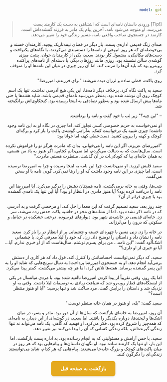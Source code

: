 ```yaml
---
model: gpt
---
```


> [!Tip] ورودی
> داستان نامه‌ای است که اشتباهی به دست یک کارمند پست می‌رسد. او متوجه می‌شود نامه، آخرین پیام یک مادر به فرزند گمشده‌اش است. کارمند در جستجوی صاحب واقعی نامه، مسیر زندگی خود را تغییر می‌دهد.

صدای زنگ قدیمی اداره‌ی پست، بار دیگر در فضای نیمه‌تاریک پیچید. کارمندان خسته و بی‌حوصله‌ای که هر روز انبوهی از نامه‌ها را دسته‌بندی می‌کردند، با نگاه‌های یکنواخت و دست‌های مکانیکی، مشغول کار بودند. سعید، یکی از کارمندان جوان، پشت میزی گوشه‌ی سالن نشسته بود. روزی مانند روزهای دیگر، با دسته‌ای از نامه‌های پراکنده روبه‌رو بود که باید آن‌ها را مرتب کند. اما آن روز چیزی در میان این نامه‌ها او را متوقف کرد.

روی پاکت، خطی ساده و لرزان دیده می‌شد: "برای فرزندم، امیر‌رضا."

سعید به پاکت نگاه کرد. برخلاف دیگر نامه‌ها، این یکی هیچ آدرسی نداشت. تنها یک اسم کوچک روی آن نوشته شده بود. به‌نظر می‌رسید نامه‌ای قدیمی باشد، شاید هفته‌ها یا حتی ماه‌ها پیش ارسال شده بود و به‌طور تصادفی به اینجا رسیده بود. کنجکاوی‌اش برانگیخته شد.

– "این چیه؟" زیر لب با خود گفت و نامه را برداشت.

او نمی‌خواست به حریم خصوصی کسی تجاوز کند، اما چیزی در نگاه او به این نامه وجود داشت؛ چیزی شبیه یک درخواست کمک. به‌آرامی گوشه‌ی پاکت را باز کرد و برگه‌ای کوچک و کهنه را بیرون کشید. دست‌خطی کهنه اما خوانا بود:

"امیر‌رضای عزیزم، اگر این نامه را می‌خوانی، بدان که مادرت هرگز تو را فراموش نکرده است. سال‌هاست که به دنبالت می‌گردم، اما نمی‌دانم کجایی. اگر هنوز به یاد من هستی، به همان خانه‌ای بیا که کودکی‌ات در آن گذشت. منتظرت هستم. مادرت."

سعید قلبش لرزید. او نمی‌دانست چرا این نامه به اینجا رسیده و چرا به امیر‌رضا نرسیده است. اما چیزی در این نامه وجود داشت که او را رها نمی‌کرد. گویی نامه با او سخن می‌گفت.

شب‌ها، وقتی به خانه برمی‌گشت، نامه همچنان ذهنش را درگیر می‌کرد. آیا امیر‌رضا این نامه را دریافت کرده بود؟ آیا هنوز مادری در انتظار او بود؟ آیا این تنها یک نامه‌ی گمشده بود یا چیزی فراتر از آن؟

چند روز بعد، سعید تصمیم گرفت که این معما را حل کند. او مرخصی گرفت و به آدرسی که در نامه ذکر نشده بود، اما از نشانه‌های محو در حاشیه پاکت حدس زده می‌شد، سر زد. خانه‌ای قدیمی در حاشیه‌ی شهر بود. دیوارهای فرسوده، درختی خشکیده در حیاط، و سکوتی که درون را می‌لرزاند.

در خانه را زد. زنی مسن با چهره‌ای خسته و چشمانی پر از انتظار در را باز کرد. سعید نامه را نشان داد و داستان را توضیح داد. زن، که خود را لیلا معرفی کرد، با چشمانی اشک‌آلود گفت: "این نامه… من برای پسرم نوشتم. سال‌هاست که از او خبری ندارم. آیا… آیا تو خبری از او داری؟"

سعید، که دیگر نمی‌توانست احساساتش را کنترل کند، قول داد که هر کاری از دستش برمی‌آید انجام دهد. او به جستجوی امیر‌رضا پرداخت؛ به دنبال سرنخ‌هایی که شاید او را به این پسر گمشده برساند. هفته‌ها تلاش کرد، اما هر چه بیشتر می‌گشت، کمتر پیدا می‌کرد.

اما یک روز، وقتی تقریباً از پیدا کردن امیر‌رضا ناامید شده بود، با مردی میانسال در یکی از ایستگاه‌های قطار روبه‌رو شد که شباهت زیادی به توصیفات لیلا داشت. وقتی به او نزدیک شد و داستان را برایش گفت، مرد ساکت شد و تنها پرسید: "آیا او هنوز منتظر است؟"

سعید گفت: "بله، او هنوز در همان خانه منتظر توست."

آن روز، امیر‌رضا به خانه‌ای بازگشت که سال‌ها از آن دور بود. مادر و پسر، در میان اشک‌ها و لبخندها، دوباره یکدیگر را یافتند. اما سعید، در گوشه‌ای از این دیدار، به نامه‌ای که همه‌چیز را شروع کرده بود، فکر می‌کرد. او فهمید که گاهی، یک نامه می‌تواند نه تنها زندگی گیرنده‌اش، بلکه زندگی کسانی که آن را پیدا می‌کنند نیز تغییر دهد.

سعید، با حس آرامش و مسئولیتی که به انجام رسانده بود، به اداره پست بازگشت. اما این بار، او تنها یک کارمند ساده نبود. او نگهبان داستان‌ها و پیام‌هایی بود که هر روز در میان پاکت‌های کوچک و بزرگ جابه‌جا می‌شدند. پیام‌هایی که هر کدام، شاید می‌توانستند زندگی‌ای را دگرگون کنند.

<html dir="rtl" lang="fa"><head> <meta charset="UTF-8"> <style> .back-button { display: inline-block; padding: 15px 30px; background-color: rgb(229, 170, 31); color: white; text-decoration: none; border-radius: 8px; font-family: 'Vazirmatn', Tahoma, Geneva, Verdana, sans-serif; font-weight: bold; font-size: 16px; border: none; cursor: pointer; transition: background-color 0.3s ease; box-shadow: 0 2px 5px rgba(0,0,0,0.1); } .back-button:hover { background-color: rgb(205, 150, 25); box-shadow: 0 3px 8px rgba(0,0,0,0.2); } .button-container { display: flex; justify-content: center; align-items: center;} </style></head><body> <div class="button-container"> <button class="back-button" onclick="window.history.back()" aria-label="بازگشت به صفحه قبل"> بازگشت به صفحه قبل </button> </div></body></html>
